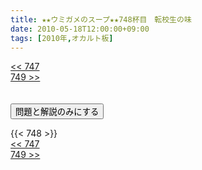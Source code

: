 ```yaml
---
title: ★★ウミガメのスープ★★748杯目　転校生の味
date: 2010-05-18T12:00:00+09:00
tags: [2010年,オカルト板]
---
```

<div class="th_left"><a href="../747"><< 747</a></div>
<div class="th_right"><a href="../749">749 >></a></div>
<br><br>
<script src="../../js/cupsoup.js"></script>
<form>
<input type="button" value="問題と解説のみにする" onClick="toggleCupsoup()">
</form>
{{< 748 >}}
<div class="th_left"><a href="../747"><< 747</a></div>
<div class="th_right"><a href="../749">749 >></a></div>